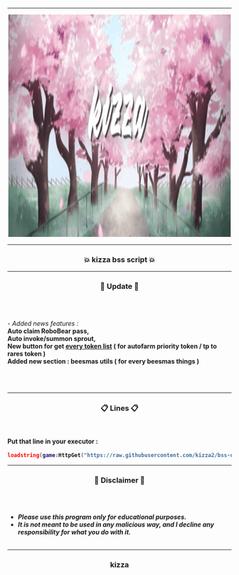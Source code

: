 -----

<p align="center">
<img src="https://raw.githubusercontent.com/kizza2/kizza2/main/standard.gif", width="500", height="500">
</p>

-----

### <p align="center">💥 kizza bss script 💥</p>

-----

### <p align="center">🎈 Update 🎈</p>

<br><br>
<p>- <em>Added news features :</em><br>
<strong>Auto claim RoboBear pass,<br>
  Auto invoke/summon sprout,<br>
  New button for get <a href="https://raw.githubusercontent.com/kizza2/bss-updated/main/utils/Tokens-id">every token list</a> ( for autofarm priority token / tp to         rares token )<br>
  Added new section : beesmas utils ( for every beesmas things )
</p>

<br><br>

-----

### <p align="center">📋 Lines 📋</p>

<br><br>
**Put that line in your executor** :<br>
```lua
loadstring(game:HttpGet("https://raw.githubusercontent.com/kizza2/bss-updated/main/A-Script%20Bss%20kizza%20updated%20v3.0.0.lua", true))()
```

-----
### <p align="center">📌 Disclaimer 📌</p>

<br><br>
* ***Please use this program only for educational purposes.***
* ***It is not meant to be used in any malicious way, and I decline any responsibility for what you do with it.***
<br><br>

-----

### <p align="center">kizza</p>
